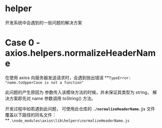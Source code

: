 # helper
开发系统中会遇到的一些问题的解决方案

# Case 0 - axios.helpers.normalizeHeaderName

在使用 axios 向服务器发送请求时，会遇到抛出错误
**`TypeError: "name.toUpperCase is not a function"`

此问题的产生原因为
参数传入该模块方法的时候，并未保证其类型为 string，
解决方案即先对 name 参数调用 toString() 方法。

开发过程中如若遇到此问题，
可使用此仓库的 **`./normalizeHeaderName.js`** 文件覆盖以下路径的同名文件：
**`.\node_modules\axios\lib\helpers\normalizeHeaderName.js`


